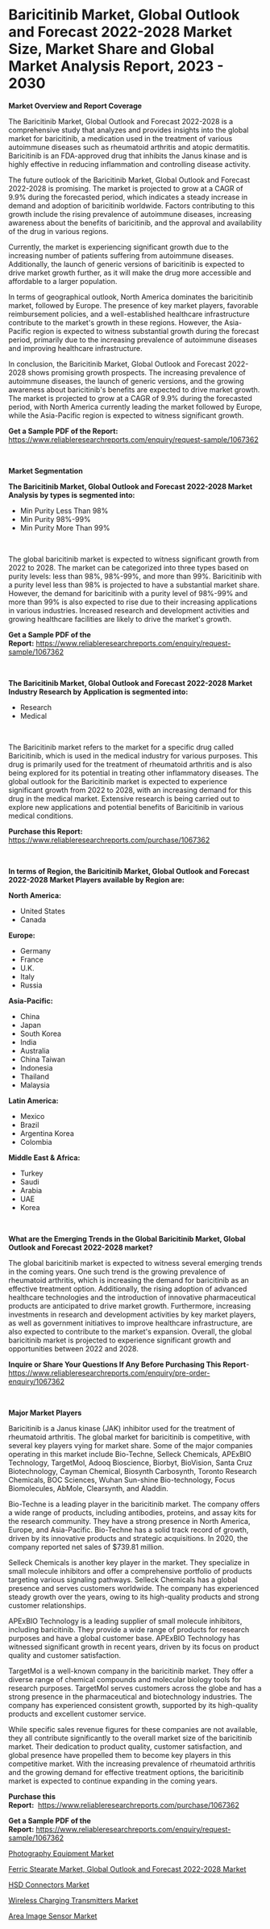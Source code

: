 <p><h1>Baricitinib Market, Global Outlook and Forecast 2022-2028 Market Size, Market Share and Global Market Analysis Report, 2023 - 2030</h1></p><p><strong>Market Overview and Report Coverage</strong></p>
<p><p>The Baricitinib Market, Global Outlook and Forecast 2022-2028 is a comprehensive study that analyzes and provides insights into the global market for baricitinib, a medication used in the treatment of various autoimmune diseases such as rheumatoid arthritis and atopic dermatitis. Baricitinib is an FDA-approved drug that inhibits the Janus kinase and is highly effective in reducing inflammation and controlling disease activity.</p><p>The future outlook of the Baricitinib Market, Global Outlook and Forecast 2022-2028 is promising. The market is projected to grow at a CAGR of 9.9% during the forecasted period, which indicates a steady increase in demand and adoption of baricitinib worldwide. Factors contributing to this growth include the rising prevalence of autoimmune diseases, increasing awareness about the benefits of baricitinib, and the approval and availability of the drug in various regions.</p><p>Currently, the market is experiencing significant growth due to the increasing number of patients suffering from autoimmune diseases. Additionally, the launch of generic versions of baricitinib is expected to drive market growth further, as it will make the drug more accessible and affordable to a larger population.</p><p>In terms of geographical outlook, North America dominates the baricitinib market, followed by Europe. The presence of key market players, favorable reimbursement policies, and a well-established healthcare infrastructure contribute to the market's growth in these regions. However, the Asia-Pacific region is expected to witness substantial growth during the forecast period, primarily due to the increasing prevalence of autoimmune diseases and improving healthcare infrastructure.</p><p>In conclusion, the Baricitinib Market, Global Outlook and Forecast 2022-2028 shows promising growth prospects. The increasing prevalence of autoimmune diseases, the launch of generic versions, and the growing awareness about baricitinib's benefits are expected to drive market growth. The market is projected to grow at a CAGR of 9.9% during the forecasted period, with North America currently leading the market followed by Europe, while the Asia-Pacific region is expected to witness significant growth.</p></p>
<p><strong>Get a Sample PDF of the Report:</strong> <a href="https://www.reliableresearchreports.com/enquiry/request-sample/1067362">https://www.reliableresearchreports.com/enquiry/request-sample/1067362</a></p>
<p>&nbsp;</p>
<p><strong>Market Segmentation</strong></p>
<p><strong>The Baricitinib Market, Global Outlook and Forecast 2022-2028 Market Analysis by types is segmented into:</strong></p>
<p><ul><li>Min Purity Less Than 98%</li><li>Min Purity 98%-99%</li><li>Min Purity More Than 99%</li></ul></p>
<p>&nbsp;</p>
<p><p>The global baricitinib market is expected to witness significant growth from 2022 to 2028. The market can be categorized into three types based on purity levels: less than 98%, 98%-99%, and more than 99%. Baricitinib with a purity level less than 98% is projected to have a substantial market share. However, the demand for baricitinib with a purity level of 98%-99% and more than 99% is also expected to rise due to their increasing applications in various industries. Increased research and development activities and growing healthcare facilities are likely to drive the market's growth.</p></p>
<p><strong>Get a Sample PDF of the Report:</strong>&nbsp;<a href="https://www.reliableresearchreports.com/enquiry/request-sample/1067362">https://www.reliableresearchreports.com/enquiry/request-sample/1067362</a></p>
<p>&nbsp;</p>
<p><strong>The Baricitinib Market, Global Outlook and Forecast 2022-2028 Market Industry Research by Application is segmented into:</strong></p>
<p><ul><li>Research</li><li>Medical</li></ul></p>
<p>&nbsp;</p>
<p><p>The Baricitinib market refers to the market for a specific drug called Baricitinib, which is used in the medical industry for various purposes. This drug is primarily used for the treatment of rheumatoid arthritis and is also being explored for its potential in treating other inflammatory diseases. The global outlook for the Baricitinib market is expected to experience significant growth from 2022 to 2028, with an increasing demand for this drug in the medical market. Extensive research is being carried out to explore new applications and potential benefits of Baricitinib in various medical conditions.</p></p>
<p><strong>Purchase this Report:</strong>&nbsp; <a href="https://www.reliableresearchreports.com/purchase/1067362">https://www.reliableresearchreports.com/purchase/1067362</a></p>
<p>&nbsp;</p>
<p><strong>In terms of Region, the Baricitinib Market, Global Outlook and Forecast 2022-2028 Market Players available by Region are:</strong></p>
<p>
    <p> <strong> North America: </strong>
        <ul>
            <li>United States</li>
            <li>Canada</li>
        </ul>
        </p> 
    <p> <strong> Europe: </strong>
        <ul>
            <li>Germany</li>
            <li>France</li>
            <li>U.K.</li>
            <li>Italy</li>
            <li>Russia</li>
        </ul>
        </p> 
    <p> <strong> Asia-Pacific: </strong>
        <ul>
            <li>China</li>
            <li>Japan</li>
            <li>South Korea</li>
            <li>India</li>
            <li>Australia</li>
            <li>China Taiwan</li>
            <li>Indonesia</li>
            <li>Thailand</li>
            <li>Malaysia</li>
        </ul>
        </p> 
    <p> <strong> Latin America: </strong>
        <ul>
            <li>Mexico</li>
            <li>Brazil</li>
            <li>Argentina Korea</li>
            <li>Colombia</li>
        </ul>
        </p> 
    <p> <strong> Middle East & Africa: </strong>
        <ul>
            <li>Turkey</li>
            <li>Saudi</li>
            <li>Arabia</li>
            <li>UAE</li>
            <li>Korea</li>
        </ul>
    </p>
    </p>
<p>&nbsp;</p>
<p><strong>What are the Emerging Trends in the Global Baricitinib Market, Global Outlook and Forecast 2022-2028 market?</strong></p>
<p><p>The global baricitinib market is expected to witness several emerging trends in the coming years. One such trend is the growing prevalence of rheumatoid arthritis, which is increasing the demand for baricitinib as an effective treatment option. Additionally, the rising adoption of advanced healthcare technologies and the introduction of innovative pharmaceutical products are anticipated to drive market growth. Furthermore, increasing investments in research and development activities by key market players, as well as government initiatives to improve healthcare infrastructure, are also expected to contribute to the market's expansion. Overall, the global baricitinib market is projected to experience significant growth and opportunities between 2022 and 2028.</p></p>
<p><strong>Inquire or Share Your Questions If Any Before Purchasing This Report</strong>- <a href="https://www.reliableresearchreports.com/enquiry/pre-order-enquiry/1067362">https://www.reliableresearchreports.com/enquiry/pre-order-enquiry/1067362</a></p>
<p>&nbsp;</p>
<p><strong>Major Market Players</strong></p>
<p><p>Baricitinib is a Janus kinase (JAK) inhibitor used for the treatment of rheumatoid arthritis. The global market for baricitinib is competitive, with several key players vying for market share. Some of the major companies operating in this market include Bio-Techne, Selleck Chemicals, APExBIO Technology, TargetMol, Adooq Bioscience, Biorbyt, BioVision, Santa Cruz Biotechnology, Cayman Chemical, Biosynth Carbosynth, Toronto Research Chemicals, BOC Sciences, Wuhan Sun-shine Bio-technology, Focus Biomolecules, AbMole, Clearsynth, and Aladdin.</p><p>Bio-Techne is a leading player in the baricitinib market. The company offers a wide range of products, including antibodies, proteins, and assay kits for the research community. They have a strong presence in North America, Europe, and Asia-Pacific. Bio-Techne has a solid track record of growth, driven by its innovative products and strategic acquisitions. In 2020, the company reported net sales of $739.81 million.</p><p>Selleck Chemicals is another key player in the market. They specialize in small molecule inhibitors and offer a comprehensive portfolio of products targeting various signaling pathways. Selleck Chemicals has a global presence and serves customers worldwide. The company has experienced steady growth over the years, owing to its high-quality products and strong customer relationships.</p><p>APExBIO Technology is a leading supplier of small molecule inhibitors, including baricitinib. They provide a wide range of products for research purposes and have a global customer base. APExBIO Technology has witnessed significant growth in recent years, driven by its focus on product quality and customer satisfaction.</p><p>TargetMol is a well-known company in the baricitinib market. They offer a diverse range of chemical compounds and molecular biology tools for research purposes. TargetMol serves customers across the globe and has a strong presence in the pharmaceutical and biotechnology industries. The company has experienced consistent growth, supported by its high-quality products and excellent customer service.</p><p>While specific sales revenue figures for these companies are not available, they all contribute significantly to the overall market size of the baricitinib market. Their dedication to product quality, customer satisfaction, and global presence have propelled them to become key players in this competitive market. With the increasing prevalence of rheumatoid arthritis and the growing demand for effective treatment options, the baricitinib market is expected to continue expanding in the coming years.</p></p>
<p><strong>Purchase this Report:</strong>&nbsp;&nbsp;<a href="https://www.reliableresearchreports.com/purchase/1067362">https://www.reliableresearchreports.com/purchase/1067362</a></p>
<p></p>
<p><strong>Get a Sample PDF of the Report:</strong>&nbsp;<a href="https://www.reliableresearchreports.com/enquiry/request-sample/1067362">https://www.reliableresearchreports.com/enquiry/request-sample/1067362</a></p>
<p><p><a href="https://medium.com/@chiragreportprime1/photography-equipment-market-size-growth-forecast-2023-2030-2f61e5fcc1bf">Photography Equipment Market</a></p><p><a href="https://github.com/WillieWoodard/Market-Research-Report-List-1/blob/main/ferric-stearate-market-global-outlook-and-forecast-2022-2028-market.md">Ferric Stearate Market, Global Outlook and Forecast 2022-2028 Market</a></p><p><a href="https://www.reportprime.com/hsd-connectors-r5397">HSD Connectors Market</a></p><p><a href="https://www.reportprime.com/wireless-charging-transmitters-r5400">Wireless Charging Transmitters Market</a></p><p><a href="https://www.linkedin.com/pulse/area-image-sensor-market-research-report-provides-thorough-trjie/">Area Image Sensor Market</a></p></p>